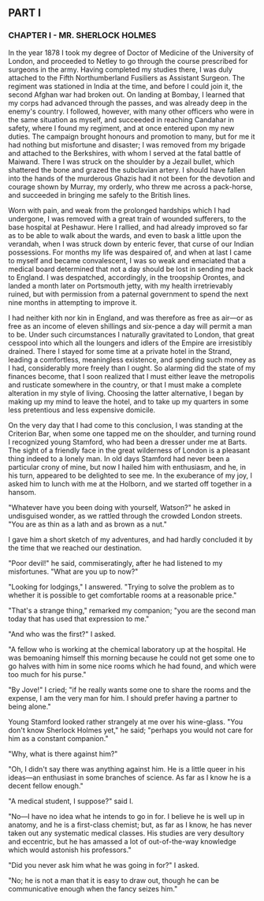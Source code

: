 ## PART I  
  
### CHAPTER I - MR. SHERLOCK HOLMES  
  
In the year 1878 I took my degree of Doctor of Medicine of the University of London, and proceeded to Netley to go through the course prescribed for surgeons in the army. Having completed my studies there, I was duly attached to the Fifth Northumberland Fusiliers as Assistant Surgeon. The regiment was stationed in India at the time, and before I could join it, the second Afghan war had broken out. On landing at Bombay, I learned that my corps had advanced through the passes, and was already deep in the enemy's country. I followed, however, with many other officers who were in the same situation as myself, and succeeded in reaching Candahar in safety, where I found my regiment, and at once entered upon my new duties. The campaign brought honours and promotion to many, but for me it had nothing but misfortune and disaster; I was removed from my brigade and attached to the Berkshires, with whom I served at the fatal battle of Maiwand. There I was struck on the shoulder by a Jezail bullet, which shattered the bone and grazed the subclavian artery. I should have fallen into the hands of the murderous Ghazis had it not been for the devotion and courage shown by Murray, my orderly, who threw me across a pack-horse, and succeeded in bringing me safely to the British lines.  
  
Worn with pain, and weak from the prolonged hardships which I had undergone, I was removed with a great train of wounded sufferers, to the base hospital at Peshawur. Here I rallied, and had already improved so far as to be able to walk about the wards, and even to bask a little upon the verandah, when I was struck down by enteric fever, that curse of our Indian possessions. For months my life was despaired of, and when at last I came to myself and became convalescent, I was so weak and emaciated that a medical board determined that not a day should be lost in sending me back to England. I was despatched, accordingly, in the troopship Orontes, and landed a month later on Portsmouth jetty, with my health irretrievably ruined, but with permission from a paternal government to spend the next nine months in attempting to improve it.  
  
I had neither kith nor kin in England, and was therefore as free as air—or as free as an income of eleven shillings and six-pence a day will permit a man to be. Under such circumstances I naturally gravitated to London, that great cesspool into which all the loungers and idlers of the Empire are irresistibly drained. There I stayed for some time at a private hotel in the Strand, leading a comfortless, meaningless existence, and spending such money as I had, considerably more freely than I ought. So alarming did the state of my finances become, that I soon realized that I must either leave the metropolis and rusticate somewhere in the country, or that I must make a complete alteration in my style of living. Choosing the latter alternative, I began by making up my mind to leave the hotel, and to take up my quarters in some less pretentious and less expensive domicile.  
  
On the very day that I had come to this conclusion, I was standing at the Criterion Bar, when some one tapped me on the shoulder, and turning round I recognized young Stamford, who had been a dresser under me at Barts. The sight of a friendly face in the great wilderness of London is a pleasant thing indeed to a lonely man. In old days Stamford had never been a particular crony of mine, but now I hailed him with enthusiasm, and he, in his turn, appeared to be delighted to see me. In the exuberance of my joy, I asked him to lunch with me at the Holborn, and we started off together in a hansom.  
  
"Whatever have you been doing with yourself, Watson?" he asked in undisguised wonder, as we rattled through the crowded London streets. "You are as thin as a lath and as brown as a nut."  
  
I gave him a short sketch of my adventures, and had hardly concluded it by the time that we reached our destination.   
  
"Poor devil!" he said, commiseratingly, after he had listened to my misfortunes. "What are you up to now?"  
  
"Looking for lodgings," I answered. "Trying to solve the problem as to whether it is possible to get comfortable rooms at a reasonable price."   
   
"That's a strange thing," remarked my companion; "you are the second man today that has used that expression to me."   
  
"And who was the first?" I asked.  
  
"A fellow who is working at the chemical laboratory up at the hospital. He was bemoaning himself this morning because he could not get some one to go halves with him in some nice rooms which he had found, and which were too much for his purse."  
  
"By Jove!" I cried; "if he really wants some one to share the rooms and the expense, I am the very man for him. I should prefer having a partner to being alone."  

Young Stamford looked rather strangely at me over his wine-glass. "You don't know Sherlock Holmes yet," he said; "perhaps you would not care for him as a constant companion."  
  
"Why, what is there against him?"  

"Oh, I didn't say there was anything against him. He is a little queer in his ideas—an enthusiast in some branches of science. As far as I know he is a decent fellow enough."  
  
"A medical student, I suppose?" said I.  
  
"No—I have no idea what he intends to go in for. I believe he is well up in anatomy, and he is a first-class chemist; but, as far as I know, he has never taken out any systematic medical classes. His studies are very desultory and eccentric, but he has amassed a lot of out-of-the-way knowledge which would astonish his professors."  
  
"Did you never ask him what he was going in for?" I asked.  
  
"No; he is not a man that it is easy to draw out, though he can be communicative enough when the fancy seizes him."


  

